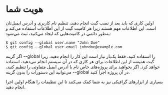 # هویت شما 
اولین کاری که باید بعد از نصب گیت انجام دهید، تنظیم نام کاربری و آدرس ایمیل‌تان است. این اطلاعات مهم هستند زیرا هر کامیت گیت از این اطلاعات استفاده می‌کند و به‌طور دائمی در کامیت‌هایی که ایجاد می‌کنید، ثبت می‌شود:
```
$ git config --global user.name "John Doe"
$ git config --global user.email johndoe@example.com
```
اگر گزینه --global را استفاده کنید، فقط یک‌بار نیاز است این کار را انجام دهید، زیرا گیت همیشه از این اطلاعات برای هر کاری که در آن سیستم انجام می‌دهید، استفاده خواهد کرد. اگر بخواهید برای پروژه‌های خاص نام یا آدرس ایمیل متفاوتی را تنظیم کنید، می‌توانید این دستورات را بدون گزینه --global در آن پروژه اجرا کنید.

بسیاری از ابزارهای گرافیکی نیز به شما کمک می‌کنند تا این تنظیمات را هنگام اولین اجرا انجام دهید.
